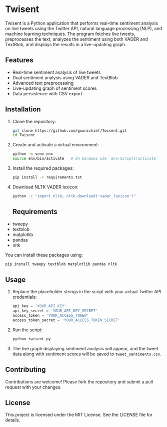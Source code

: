 # Twisent

Twisent is a Python application that performs real-time sentiment analysis on live tweets using the Twitter API, natural language processing (NLP), and machine learning techniques. The program fetches live tweets, preprocesses the text, analyzes the sentiment using both VADER and TextBlob, and displays the results in a live-updating graph.

## Features

- Real-time sentiment analysis of live tweets
- Dual sentiment analysis using VADER and TextBlob
- Advanced text preprocessing
- Live-updating graph of sentiment scores
- Data persistence with CSV export

## Installation

1. Clone the repository:

    ```bash
    git clone https://github.com/goonzchief/Twisent.git
    cd Twisent
    ```

2. Create and activate a virtual environment:

    ```bash
    python -m venv env
    source env/bin/activate   # On Windows use `env\Scripts\activate`
    ```

3. Install the required packages:

    ```bash
    pip install -r requirements.txt
    ```

4. Download NLTK VADER lexicon:

    ```bash
    python -c "import nltk; nltk.download('vader_lexicon')"
    ```
    ## Requirements

- tweepy
- textblob
- matplotlib
- pandas
- nltk

You can install these packages using:

```bash
pip install tweepy textblob matplotlib pandas nltk
```

## Usage

1. Replace the placeholder strings in the script with your actual Twitter API credentials:

    ```python
    api_key = 'YOUR_API_KEY'
    api_key_secret = 'YOUR_API_KEY_SECRET'
    access_token = 'YOUR_ACCESS_TOKEN'
    access_token_secret = 'YOUR_ACCESS_TOKEN_SECRET'
    ```

2. Run the script:

    ```bash
    python twisent.py
    ```

3. The live graph displaying sentiment analysis will appear, and the tweet data along with sentiment scores will be saved to `tweet_sentiments.csv`.



## Contributing
Contributions are welcome! Please fork the repository and submit a pull request with your changes.

## License
This project is licensed under the MIT License. See the LICENSE file for details.
